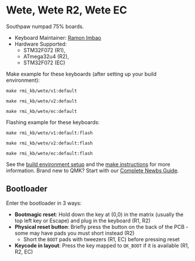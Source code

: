 # Wete, Wete R2, Wete EC

Southpaw numpad 75% boards.

* Keyboard Maintainer: [Ramon Imbao](https://github.com/ramonimbao)
* Hardware Supported:
    - STM32F072 (R1),
    - ATmega32u4 (R2),
    - STM32F072 (EC)

Make example for these keyboards (after setting up your build environment):

    make rmi_kb/wete/v1:default
    
    make rmi_kb/wete/v2:default
    
    make rmi_kb/wete/ec:default
    
Flashing example for these keyboards:

    make rmi_kb/wete/v1:default:flash
    
    make rmi_kb/wete/v2:default:flash
    
    make rmi_kb/wete/ec:default:flash

See the [build environment setup](https://docs.qmk.fm/#/getting_started_build_tools) and the [make instructions](https://docs.qmk.fm/#/getting_started_make_guide) for more information. Brand new to QMK? Start with our [Complete Newbs Guide](https://docs.qmk.fm/#/newbs).


## Bootloader

Enter the bootloader in 3 ways:

* **Bootmagic reset**: Hold down the key at (0,0) in the matrix (usually the top left key or Escape) and plug in the keyboard (R1, R2)
* **Physical reset button**: Briefly press the button on the back of the PCB - some may have pads you must short instead (R2)
    - Short the `BOOT` pads with tweezers (R1, EC) before pressing reset
* **Keycode in layout**: Press the key mapped to `QK_BOOT` if it is available (R1, R2, EC)
